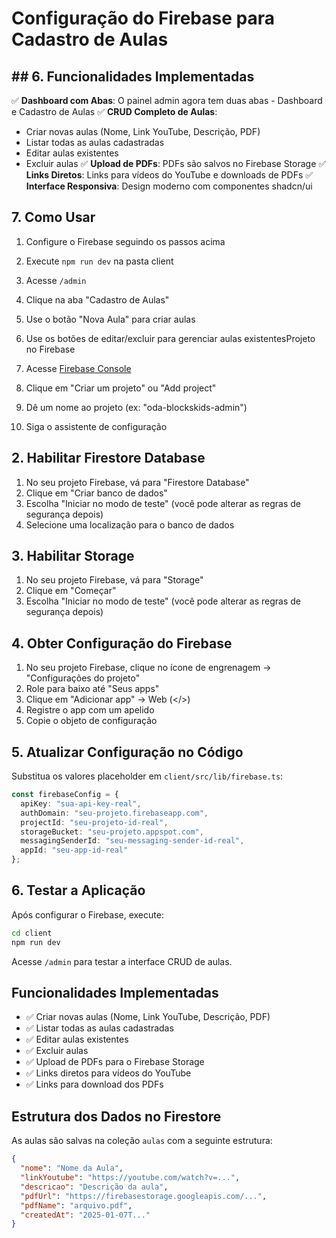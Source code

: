 # Configuração do Firebase para Cadastro de Aulas

## ## 6. Funcionalidades Implementadas

✅ **Dashboard com Abas**: O painel admin agora tem duas abas - Dashboard e Cadastro de Aulas
✅ **CRUD Completo de Aulas**:
   - Criar novas aulas (Nome, Link YouTube, Descrição, PDF)
   - Listar todas as aulas cadastradas
   - Editar aulas existentes
   - Excluir aulas
✅ **Upload de PDFs**: PDFs são salvos no Firebase Storage
✅ **Links Diretos**: Links para vídeos do YouTube e downloads de PDFs
✅ **Interface Responsiva**: Design moderno com componentes shadcn/ui

## 7. Como Usar

1. Configure o Firebase seguindo os passos acima
2. Execute `npm run dev` na pasta client
3. Acesse `/admin`
4. Clique na aba "Cadastro de Aulas"
5. Use o botão "Nova Aula" para criar aulas
6. Use os botões de editar/excluir para gerenciar aulas existentesProjeto no Firebase

1. Acesse [Firebase Console](https://console.firebase.google.com/)
2. Clique em "Criar um projeto" ou "Add project"
3. Dê um nome ao projeto (ex: "oda-blockskids-admin")
4. Siga o assistente de configuração

## 2. Habilitar Firestore Database

1. No seu projeto Firebase, vá para "Firestore Database"
2. Clique em "Criar banco de dados"
3. Escolha "Iniciar no modo de teste" (você pode alterar as regras de segurança depois)
4. Selecione uma localização para o banco de dados

## 3. Habilitar Storage

1. No seu projeto Firebase, vá para "Storage"
2. Clique em "Começar"
3. Escolha "Iniciar no modo de teste" (você pode alterar as regras de segurança depois)

## 4. Obter Configuração do Firebase

1. No seu projeto Firebase, clique no ícone de engrenagem → "Configurações do projeto"
2. Role para baixo até "Seus apps"
3. Clique em "Adicionar app" → Web (</>)
4. Registre o app com um apelido
5. Copie o objeto de configuração

## 5. Atualizar Configuração no Código

Substitua os valores placeholder em `client/src/lib/firebase.ts`:

```typescript
const firebaseConfig = {
  apiKey: "sua-api-key-real",
  authDomain: "seu-projeto.firebaseapp.com",
  projectId: "seu-projeto-id-real",
  storageBucket: "seu-projeto.appspot.com",
  messagingSenderId: "seu-messaging-sender-id-real",
  appId: "seu-app-id-real"
};
```

## 6. Testar a Aplicação

Após configurar o Firebase, execute:

```bash
cd client
npm run dev
```

Acesse `/admin` para testar a interface CRUD de aulas.

## Funcionalidades Implementadas

- ✅ Criar novas aulas (Nome, Link YouTube, Descrição, PDF)
- ✅ Listar todas as aulas cadastradas
- ✅ Editar aulas existentes
- ✅ Excluir aulas
- ✅ Upload de PDFs para o Firebase Storage
- ✅ Links diretos para vídeos do YouTube
- ✅ Links para download dos PDFs

## Estrutura dos Dados no Firestore

As aulas são salvas na coleção `aulas` com a seguinte estrutura:

```json
{
  "nome": "Nome da Aula",
  "linkYoutube": "https://youtube.com/watch?v=...",
  "descricao": "Descrição da aula",
  "pdfUrl": "https://firebasestorage.googleapis.com/...",
  "pdfName": "arquivo.pdf",
  "createdAt": "2025-01-07T..."
}
```